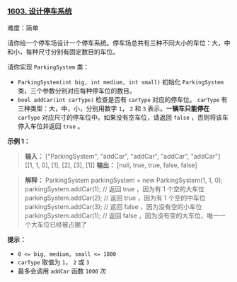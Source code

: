 ### [1603\. 设计停车系统](https://leetcode.cn/problems/design-parking-system/)

难度：简单

请你给一个停车场设计一个停车系统。停车场总共有三种不同大小的车位：大，中和小，每种尺寸分别有固定数目的车位。

请你实现 `ParkingSystem` 类：

- `ParkingSystem(int big, int medium, int small)` 初始化 `ParkingSystem` 类，三个参数分别对应每种停车位的数目。
- `bool addCar(int carType)` 检查是否有 `carType` 对应的停车位。 `carType` 有三种类型：大，中，小，分别用数字 `1`， `2` 和 `3` 表示。**一辆车只能停在**  `carType` 对应尺寸的停车位中。如果没有空车位，请返回 `false` ，否则将该车停入车位并返回 `true` 。

**示例 1：**

> **输入：** 
> ["ParkingSystem", "addCar", "addCar", "addCar", "addCar"]
> [[1, 1, 0], [1], [2], [3], [1]]
> **输出：** 
> [null, true, true, false, false]

> **解释：** 
> ParkingSystem parkingSystem = new ParkingSystem(1, 1, 0);
> parkingSystem.addCar(1); // 返回 true ，因为有 1 个空的大车位
> parkingSystem.addCar(2); // 返回 true ，因为有 1 个空的中车位
> parkingSystem.addCar(3); // 返回 false ，因为没有空的小车位
> parkingSystem.addCar(1); // 返回 false ，因为没有空的大车位，唯一一个大车位已经被占据了

**提示：**

- `0 <= big, medium, small <= 1000`
- `carType` 取值为 `1`， `2` 或 `3`
- 最多会调用 `addCar` 函数 `1000` 次
